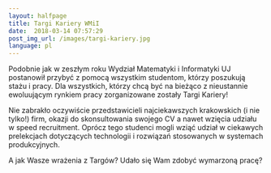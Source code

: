 ```yaml
---
layout:	halfpage
title: Targi Kariery WMiI
date:  2018-03-14 07:57:29
post_img_url: /images/targi-kariery.jpg
language: pl
---
```


Podobnie jak w zeszłym roku Wydział Matematyki i Informatyki UJ postanowił przybyć z pomocą wszystkim studentom, którzy poszukują stażu i pracy.
Dla wszystkich, którzy chcą być na bieżąco z nieustannie ewoluującym rynkiem pracy zorganizowane zostały Targi Kariery!

Nie zabrakło oczywiście przedstawicieli najciekawszych krakowskich (i nie tylko!) firm, okazji do skonsultowania swojego CV a nawet wzięcia udziału w speed recruitment.
Oprócz tego studenci mogli wziąć udział w ciekawych prelekcjach dotyczących technologii i rozwiązań stosowanych w systemach produkcyjnych.

A jak Wasze wrażenia z Targów? Udało się Wam zdobyć wymarzoną pracę?